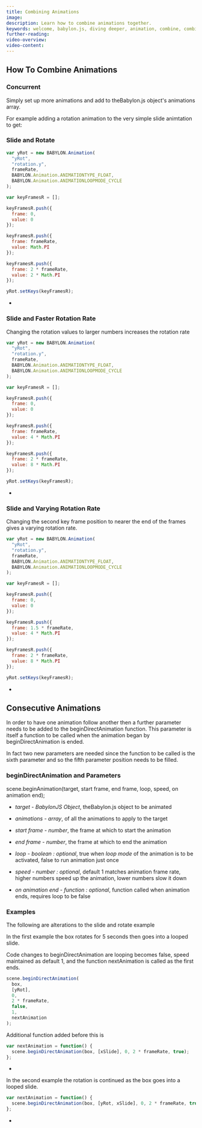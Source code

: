 ```yaml
---
title: Combining Animations
image: 
description: Learn how to combine animations together.
keywords: welcome, babylon.js, diving deeper, animation, combine, combination
further-reading:
video-overview:
video-content:
---
```


## How To Combine Animations

### Concurrent

Simply set up more animations and add to theBabylon.js object's animations array.

For example adding a rotation animation to the very simple slide animtation to get:

<Playground id="#9WUJN#11" title="Simple Slide Animation" description="The simple slide animation example." image="/img/playgroundsAndNMEs/divingDeeperAnimationDesign1.jpg"/>

### Slide and Rotate

```javascript
var yRot = new BABYLON.Animation(
  "yRot",
  "rotation.y",
  frameRate,
  BABYLON.Animation.ANIMATIONTYPE_FLOAT,
  BABYLON.Animation.ANIMATIONLOOPMODE_CYCLE
);

var keyFramesR = [];

keyFramesR.push({
  frame: 0,
  value: 0
});

keyFramesR.push({
  frame: frameRate,
  value: Math.PI
});

keyFramesR.push({
  frame: 2 * frameRate,
  value: 2 * Math.PI
});

yRot.setKeys(keyFramesR);
```

- <Playground id="#9WUJN#12" title="Slide and Rotate Animation" description="The simple slide animation with rotation introduced." image="/img/playgroundsAndNMEs/divingDeeperCombineAnimations1.jpg" isMain={true} category="Animation"/>

### Slide and Faster Rotation Rate

Changing the rotation values to larger numbers increases the rotation rate

```javascript
var yRot = new BABYLON.Animation(
  "yRot",
  "rotation.y",
  frameRate,
  BABYLON.Animation.ANIMATIONTYPE_FLOAT,
  BABYLON.Animation.ANIMATIONLOOPMODE_CYCLE
);

var keyFramesR = [];

keyFramesR.push({
  frame: 0,
  value: 0
});

keyFramesR.push({
  frame: frameRate,
  value: 4 * Math.PI
});

keyFramesR.push({
  frame: 2 * frameRate,
  value: 8 * Math.PI
});

yRot.setKeys(keyFramesR);
```

- <Playground id="#9WUJN#13" title="Slide with Faster Rotatation" description="The simple slide animation with faster rotation." image="/img/playgroundsAndNMEs/divingDeeperCombineAnimations1.jpg"/>

### Slide and Varying Rotation Rate

Changing the second key frame position to nearer the end of the frames gives a varying rotation rate.

```javascript
var yRot = new BABYLON.Animation(
  "yRot",
  "rotation.y",
  frameRate,
  BABYLON.Animation.ANIMATIONTYPE_FLOAT,
  BABYLON.Animation.ANIMATIONLOOPMODE_CYCLE
);

var keyFramesR = [];

keyFramesR.push({
  frame: 0,
  value: 0
});

keyFramesR.push({
  frame: 1.5 * frameRate,
  value: 4 * Math.PI
});

keyFramesR.push({
  frame: 2 * frameRate,
  value: 8 * Math.PI
});

yRot.setKeys(keyFramesR);
```

- <Playground id="#9WUJN#14" title="Slide with Varying Rotatation Rate" description="The simple slide animation with varying rotation rates." image="/img/playgroundsAndNMEs/divingDeeperCombineAnimations1.jpg"/>

## Consecutive Animations

In order to have one animation follow another then a further parameter needs to be added to the beginDirectAnimation function. This parameter is
itself a function to be called when the animation began by beginDirectAnimation is ended.

In fact two new parameters are needed since the function to be called is the sixth parameter and so the fifth parameter position needs to be filled.

### beginDirectAnimation and Parameters

scene.beginAnimation(target, start frame, end frame, loop, speed, on animation end);

- _target_ - _BabylonJS Object_, theBabylon.js object to be animated

- _animations_ - _array_, of all the animations to apply to the target

- _start frame_ - _number_, the frame at which to start the animation

- _end frame_ - _number_, the frame at which to end the animation

- _loop_ - _boolean : optional_, true when _loop mode_ of the animation is to be activated, false to run animation just once

- _speed_ - _number : optional_, default 1 matches animation frame rate, higher numbers speed up the animation, lower numbers slow it down

- _on animation end_ - _function : optional_, function called when animation ends, requires loop to be false

### Examples

The following are alterations to the slide and rotate example

In the first example the box rotates for 5 seconds then goes into a looped slide.

Code changes to beginDirectAnimation are looping becomes false, speed maintained as default 1, and the function nextAnimation is called as the first ends.

```javascript
scene.beginDirectAnimation(
  box,
  [yRot],
  0,
  2 * frameRate,
  false,
  1,
  nextAnimation
);
```

Additional function added before this is

```javascript
var nextAnimation = function() {
  scene.beginDirectAnimation(box, [xSlide], 0, 2 * frameRate, true);
};
```

- <Playground id="#9WUJN#15" title="Rotate Then Slide" description="The simple slide animation with rotation happening first, then sliding." image="/img/playgroundsAndNMEs/divingDeeperCombineAnimations2.jpg"/>

In the second example the rotation is continued as the box goes into a looped slide.

```javascript
var nextAnimation = function() {
  scene.beginDirectAnimation(box, [yRot, xSlide], 0, 2 * frameRate, true);
};
```

- <Playground id="#9WUJN#16" title="Rotate Then Rotate and Slide" description="The simple slide animation with rotation happening first, then rotation and sliding." image="/img/playgroundsAndNMEs/divingDeeperCombineAnimations2.jpg"/>


